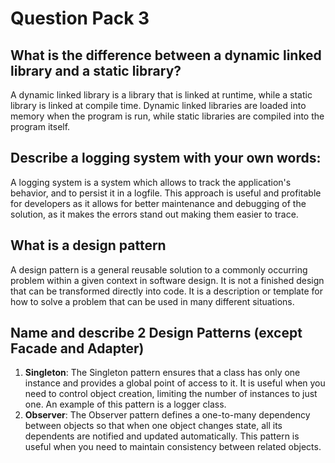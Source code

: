 # Question Pack 3
## What is the difference between a dynamic linked library and a static library?
A dynamic linked library is a library that is linked at runtime, while a static library is linked at compile time. Dynamic linked libraries are loaded into memory when the program is run, while static libraries are compiled into the program itself.

## Describe a logging system with your own words:
A logging system is a system which allows to track the application's behavior, and to persist it in a logfile. This approach is useful and profitable for developers as it allows for better maintenance and debugging of the solution, as it makes the errors stand out making them easier to trace.

## What is a design pattern
A design pattern is a general reusable solution to a commonly occurring problem within a given context in software design. It is not a finished design that can be transformed directly into code. It is a description or template for how to solve a problem that can be used in many different situations.

## Name and describe 2 Design Patterns (except Facade and Adapter)
1. **Singleton**: The Singleton pattern ensures that a class has only one instance and provides a global point of access to it. It is useful when you need to control object creation, limiting the number of instances to just one. An example of this pattern is a logger class.
2. **Observer**: The Observer pattern defines a one-to-many dependency between objects so that when one object changes state, all its dependents are notified and updated automatically. This pattern is useful when you need to maintain consistency between related objects.